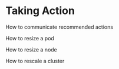 # Taking Action

How to communicate recommended actions

How to resize a pod&#x20;

How to resize a node

How to rescale a cluster
